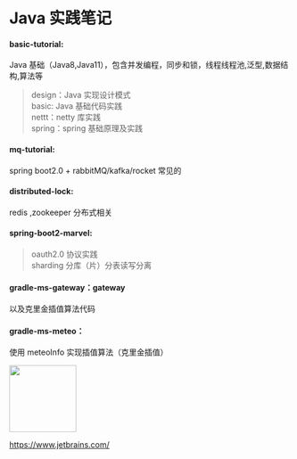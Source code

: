 # Java 实践笔记    
#### basic-tutorial: 
Java 基础（Java8,Java11），包含并发编程，同步和锁，线程线程池,泛型,数据结构,算法等
>design：Java 实现设计模式  
>basic: Java 基础代码实践   
>nettt：netty 库实践  
>spring：spring 基础原理及实践 
#### mq-tutorial: 
spring boot2.0 + rabbitMQ/kafka/rocket 常见的
#### distributed-lock: 
redis ,zookeeper 分布式相关 
#### spring-boot2-marvel: 
>oauth2.0 协议实践  
>sharding 分库（片）分表读写分离 
#### gradle-ms-gateway：gateway 
以及克里金插值算法代码 
#### gradle-ms-meteo：
使用 meteoInfo 实现插值算法（克里金插值）

<img width="120" height="120" src="https://img1.baidu.com/it/u=555166636,1459944664&fm=253&fmt=auto&app=138&f=JPEG?w=100&h=142">  

https://www.jetbrains.com/

